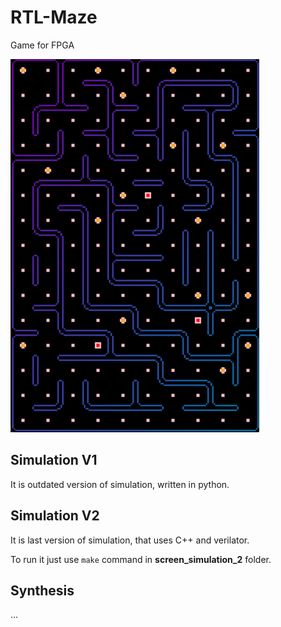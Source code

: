# RTL-Maze

Game for FPGA

![maze](maze_img.png)

## Simulation V1

It is outdated version of simulation, written in python.

## Simulation V2

It is last version of simulation, that uses C++ and verilator.

To run it just use `make` command in **screen_simulation_2** folder.

## Synthesis

...
